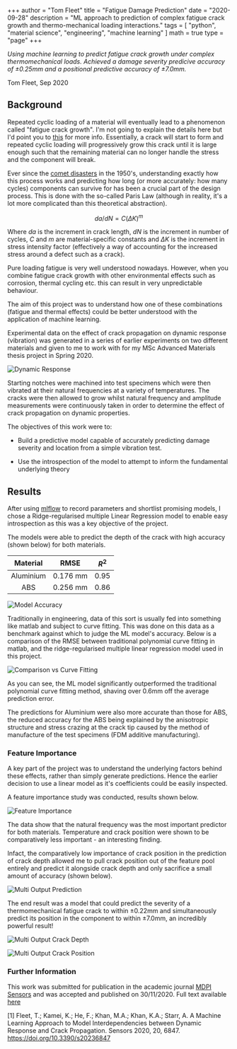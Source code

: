 +++
author = "Tom Fleet"
title = "Fatigue Damage Prediction"
date = "2020-09-28"
description = "ML approach to prediction of complex fatigue crack growth and thermo-mechanical loading interactions."
tags = [
    "python",
    "material science",
    "engineering",
    "machine learning"
]
math = true
type = "page"
+++

*Using machine learning to predict fatigue crack growth under complex thermomechanical loads. Achieved a damage severity predicive accuracy of ±0.25mm and a positional predictive accuracy of ±7.0mm.*

Tom Fleet, Sep 2020

## Background

Repeated cyclic loading of a material will eventually lead to a phenomenon called "fatigue crack growth". I'm not going to explain the details here but I'd point you to [this](https://en.wikipedia.org/wiki/Fatigue_(material)) for more info. Essentially, a crack will start to form and repeated cyclic loading will progressively grow this crack until it is large enough such that the remaining material can no longer handle the stress and the component will break.

Ever since the [comet disasters](https://en.wikipedia.org/wiki/De_Havilland_Comet#Accidents_and_incidents) in the 1950's, understanding exactly how this process works and predicting how long (or more accurately: how many cycles) components can survive for has been a crucial part of the design process. This is done with the so-called Paris Law (although in reality, it's a lot more complicated than this theoretical abstraction).

$$
da/dN = C(\Delta K)^m
$$

Where $da$ is the increment in crack length, $dN$ is the increment in number of cycles, $C$ and $m$ are material-specific constants and $\Delta K$ is the increment in stress intensity factor (effectively a way of accounting for the increased stress around a defect such as a crack).

Pure loading fatigue is very well understood nowadays. However, when you combine fatigue crack growth with other environmental effects such as corrosion, thermal cycling etc. this can result in very unpredictable behaviour.

The aim of this project was to understand how one of these combinations (fatigue and thermal effects) could be better understood with the application of machine learning.

Experimental data on the effect of crack propagation on dynamic response (vibration) was generated in a series of earlier experiments on two different materials and given to me to work with for my MSc Advanced Materials thesis project in Spring 2020.

![Dynamic Response](/images/projects/msc_project/dynamic_response_by_material.png)

Starting notches were machined into test specimens which were then vibrated at their natural frequencies at a variety of temperatures. The cracks were then allowed to grow whilst natural frequency and amplitude measurements were continuously taken in order to determine the effect of crack propagation on dynamic properties.

The objectives of this work were to:

* Build a predictive model capable of accurately predicting damage severity and location from a simple vibration test.

* Use the introspection of the model to attempt to inform the fundamental underlying theory

## Results

After using [mlflow](https://mlflow.org) to record parameters and shortlist promising models, I chose a Ridge-regularised multiple Linear Regression model to enable easy introspection as this was a key objective of the project.

The models were able to predict the depth of the crack with high accuracy (shown below) for both materials.

| Material      | RMSE          | $R^2$   |
|:-------------:|:-------------:|:-----:|
| Aluminium     | 0.176 mm      | 0.95  |
| ABS           | 0.256 mm      | 0.86  |

![Model Accuracy](/images/projects/msc_project/combined_accuracy_altair.png)

Traditionally in engineering, data of this sort is usually fed into something like matlab and subject to curve fitting. This was done on this data as a benchmark against which to judge the ML model's accuracy. Below is a comparison of the RMSE between traditional polynomial curve fitting in matlab, and the ridge-regularised multiple linear regression model used in this project.

![Comparison vs Curve Fitting](/images/projects/msc_project/ml_vs_curve_fitting.png)

As you can see, the ML model significantly outperformed the traditional polynomial curve fitting method, shaving over 0.6mm off the average prediction error.

The predictions for Aluminium were also more accurate than those for ABS, the reduced accuracy for the ABS being explained by the anisotropic structure and stress crazing at the crack tip caused by the method of manufacture of the test specimens (FDM additive manufacturing).

### Feature Importance

A key part of the project was to understand the underlying factors behind these effects, rather than simply generate predictions. Hence the earlier decision to use a linear model as it's coefficients could be easily inspected.

A feature importance study was conducted, results shown below.

![Feature Importance](/images/projects/msc_project/relative_importance_in_crack_depth_prediction.png)

The data show that the natural frequency was the most important predictor for both materials. Temperature and crack position were shown to be comparatively less important - an interesting finding.

Infact, the comparatively low importance of crack position in the prediction of crack depth allowed me to pull crack position out of the feature pool entirely and predict it alongside crack depth and only sacrifice a small amount of accuracy (shown below).

![Multi Output Prediction](/images/projects/msc_project/multi_output_accuracy.png)

The end result was a model that could predict the severity of a thermomechanical fatigue crack to within ±0.22mm and simultaneously predict its position in the component to within ±7.0mm, an incredibly powerful result!

![Multi Output Crack Depth](/images/projects/msc_project/multi_output_crack_depth.png)

![Multi Output Crack Position](/images/projects/msc_project/multi_output_crack_position.png)

### Further Information

This work was submitted for publication in the academic journal [MDPI Sensors](https://www.mdpi.com/journal/sensors) and was accepted and published on 30/11/2020. Full text available [here](https://www.mdpi.com/1424-8220/20/23/6847)

[1] Fleet, T.; Kamei, K.; He, F.; Khan, M.A.; Khan, K.A.; Starr, A. A Machine Learning Approach to Model Interdependencies between Dynamic Response and Crack Propagation. Sensors 2020, 20, 6847. https://doi.org/10.3390/s20236847
